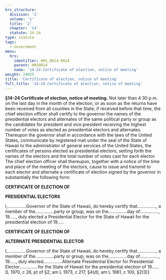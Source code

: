 ```yaml
---
hrs_structure:
  division: '1'
  volume: '1'
  title: '2'
  chapter: '14'
  statute: 14-24
type: statute
tags:
  - Government
menu:
  hrs:
    identifier: HRS_0014-0024
    parent: HRS0014
    name: '14-24 Certificate of election, notice of meeting'
weight: 24025
title: 'Certificate of election, notice of meeting'
full_title: '14-24 Certificate of election, notice of meeting'
---
```

**§14-24 Certificate of election, notice of meeting.** Not later than 4:30 p.m. on the last day in the month of the election, or as soon as the returns have been received from all counties in the State, if received before that time, the chief election officer shall certify to the governor the names of the presidential electors and alternates of the same political party or group as the candidates for president and vice president receiving the highest number of votes as elected as presidential electors and alternates. Thereupon the governor shall in accordance with the laws of the United States, communicate by registered mail under the seal of the State of Hawaii to the administrator of general services of the United States, the certificates of persons elected as presidential electors, setting forth the names of the electors and the total number of votes cast for each elector. The chief election officer shall thereupon, together with a notice of the time and place of the meeting of the electors, cause to issue and transmit to each elector and alternate a certificate of election signed by the governor in substantially the following form:

**CERTIFICATE OF ELECTION OF**

**PRESIDENTIAL ELECTORS**

I,...............Governor of the State of Hawaii, do hereby certify that..............., a member of the...............party or group, was on the...............day of..............., 19....., duly elected a Presidential Elector for the State of Hawaii for the presidential election of 19.....

**CERTIFICATE OF ELECTION OF**

**ALTERNATE PRESIDENTIAL ELECTOR**

I,...............Governor of the State of Hawaii, do hereby certify that..............., a member of the...............party or group, was on the...............day of..............., 19....., duly elected...............Alternate Presidential Elector for Presidential Elector...............for the State of Hawaii for the presidential election of 19...... [L 1970, c 26, pt of §2; am L 1973, c 217, §4(d); am L 1981, c 100, §2(3)]
